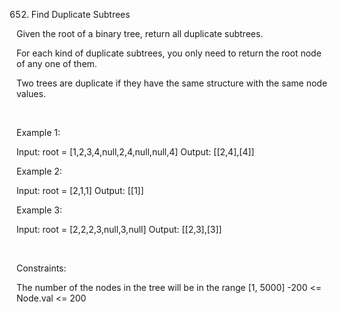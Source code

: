 652. Find Duplicate Subtrees

Given the root of a binary tree, return all duplicate subtrees.

For each kind of duplicate subtrees, you only need to return the root node of any one of them.

Two trees are duplicate if they have the same structure with the same node values.

 

Example 1:

Input: root = [1,2,3,4,null,2,4,null,null,4]
Output: [[2,4],[4]]


Example 2:

Input: root = [2,1,1]
Output: [[1]]


Example 3:

Input: root = [2,2,2,3,null,3,null]
Output: [[2,3],[3]]


 

Constraints:

The number of the nodes in the tree will be in the range [1, 5000]
-200 <= Node.val <= 200
